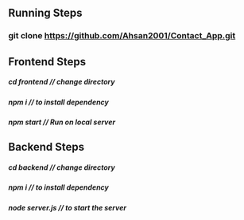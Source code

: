 ## Running Steps

###      git clone https://github.com/Ahsan2001/Contact_App.git



## Frontend Steps

##### cd frontend                   // change directory
##### npm i                         // to install dependency     
##### npm start                     // Run on local server 



## Backend Steps

##### cd backend                   // change directory
##### npm i                        // to install dependency 
##### node server.js               // to start the server
